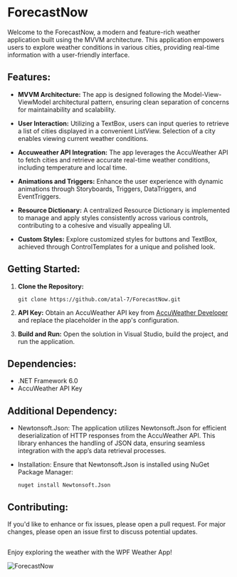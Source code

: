 # ForecastNow

Welcome to the ForecastNow, a modern and feature-rich weather application built using the MVVM architecture. This application empowers users to explore weather conditions in various cities, providing real-time information with a user-friendly interface.

## Features:

- **MVVM Architecture:**
  The app is designed following the Model-View-ViewModel architectural pattern, ensuring clean separation of concerns for maintainability and scalability.

- **User Interaction:**
  Utilizing a TextBox, users can input queries to retrieve a list of cities displayed in a convenient ListView. Selection of a city enables viewing current weather conditions.

- **Accuweather API Integration:**
  The app leverages the AccuWeather API to fetch cities and retrieve accurate real-time weather conditions, including temperature and local time.

- **Animations and Triggers:**
  Enhance the user experience with dynamic animations through Storyboards, Triggers, DataTriggers, and EventTriggers.

- **Resource Dictionary:**
  A centralized Resource Dictionary is implemented to manage and apply styles consistently across various controls, contributing to a cohesive and visually appealing UI.

- **Custom Styles:**
  Explore customized styles for buttons and TextBox, achieved through ControlTemplates for a unique and polished look.

## Getting Started:

1. **Clone the Repository:**
   ```
   git clone https://github.com/atal-7/ForecastNow.git
   ```

2. **API Key:**
   Obtain an AccuWeather API key from [AccuWeather Developer](https://developer.accuweather.com) and replace the placeholder in the app's configuration.

3. **Build and Run:**
   Open the solution in Visual Studio, build the project, and run the application.

## Dependencies:

- .NET Framework 6.0
- AccuWeather API Key

## Additional Dependency:

- Newtonsoft.Json:
The application utilizes Newtonsoft.Json for efficient deserialization of HTTP responses from the AccuWeather API. This library enhances the handling of JSON data, ensuring seamless integration with the app’s data retrieval processes.

- Installation:
  Ensure that Newtonsoft.Json is installed using NuGet Package Manager:
  ```
  nuget install Newtonsoft.Json
  ```

## Contributing:

If you'd like to enhance or fix issues, please open a pull request. For major changes, please open an issue first to discuss potential updates.

##
Enjoy exploring the weather with the WPF Weather App!



![ForecastNow](https://github.com/atal-7/ForecastNow/assets/84587958/fa9f5633-9ce3-494d-a64d-d60acd7ee3cf)
